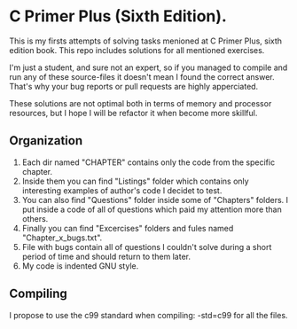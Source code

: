 # C Primer Plus (Sixth Edition).

This is my firsts attempts of solving tasks menioned at C Primer Plus, sixth edition book. This repo includes solutions for all mentioned exercises.

I'm just a student, and sure not an expert, so if you managed to compile and run any of these source-files it doesn't mean I found the correct answer.
That's why your bug reports or pull requests are highly apperciated.

These solutions are not optimal both in terms of memory and processor resources, but I hope I will be refactor it when become more skillful.


## Organization

1. Each dir named "CHAPTER" contains only the code from the specific chapter.
2. Inside them you can find "Listings" folder which contains only interesting examples of author's code I decidet to test.
3. You can also find "Questions" folder inside some of "Chapters" folders. I put inside a code of all of questions which paid my attention more than others.
4. Finally you can find "Excercises" folders and fules named "Chapter_x_bugs.txt". 
5. File with bugs contain all of questions I couldn't solve during a short period of time and should return to them later.
6. My code is indented GNU style.

## Compiling

I propose to use the c99 standard when compiling: -std=c99 for all the files.
